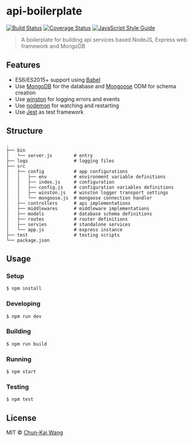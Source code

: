 # api-boilerplate

[![Build Status][travis-image]][travis-url]
[![Coverage Status][codecov-image]][codecov-url]
[![JavaScript Style Guide][standardjs-image]][standardjs-url]

> A boilerplate for building api services based NodeJS, Express web framework and MongoDB

## Features

- ES6/ES2015+ support using [Babel](https://babeljs.io)
- Use [MongoDB](https://www.mongodb.com/) for the database and [Mongoose](https://github.com/Automattic/mongoose) ODM for schema creation
- Use [winston](https://github.com/winstonjs/winston) for logging errors and events
- Use [nodemon](https://github.com/remy/nodemon) for watching and restarting
- Use [Jest](https://facebook.github.io/jest/) as test framework

## Structure

```
.
├── bin
│   └── server.js        # entry
├── logs                 # logging files
├── src
│   ├── config           # app configurations
│   │   ├── env          # environment variable definitions
│   │   ├── index.js     # configuration
│   │   ├── config.js    # configuration variables definitions
│   │   ├── winston.js   # winston logger transport settings
│   │   └── mongoose.js  # mongoose connection handler
│   ├── controllers      # api implementations
|   ├── middlewares      # middleware implementations
│   ├── models           # database schema definitions
│   ├── routes           # router definitions
│   ├── servies          # standalone services
│   └── app.js           # express instance
├── test                 # testing scripts
└── package.json
```

## Usage

### Setup

```
$ npm install
```

### Developing

```
$ npm run dev
```

### Building

```
$ npm run build
```

### Running

```
$ npm start
```

### Testing

```
$ npm test
```

## License

MIT © [Chun-Kai Wang](https://github.com/chunkai1312)

[travis-image]: https://img.shields.io/travis/chunkai1312/api-boilerplate.svg
[travis-url]: https://travis-ci.org/chunkai1312/api-boilerplate
[codecov-image]: https://img.shields.io/codecov/c/github/chunkai1312/api-boilerplate.svg
[codecov-url]: https://codecov.io/gh/chunkai1312/api-boilerplate
[standardjs-image]: https://img.shields.io/badge/code%20style-standard-brightgreen.svg
[standardjs-url]: http://standardjs.com/
